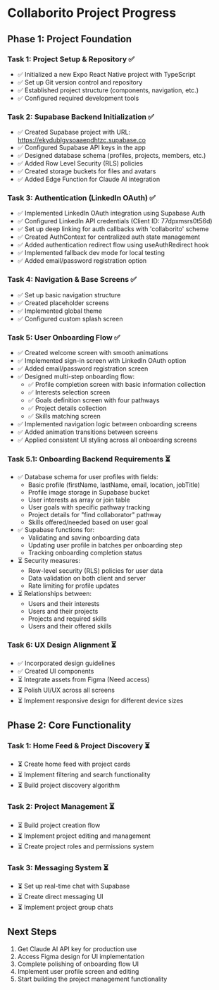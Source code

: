 # Collaborito Project Progress

## Phase 1: Project Foundation
### Task 1: Project Setup & Repository ✅
- ✅ Initialized a new Expo React Native project with TypeScript
- ✅ Set up Git version control and repository
- ✅ Established project structure (components, navigation, etc.)
- ✅ Configured required development tools

### Task 2: Supabase Backend Initialization ✅
- ✅ Created Supabase project with URL: https://ekydublgvsoaaepdhtzc.supabase.co
- ✅ Configured Supabase API keys in the app
- ✅ Designed database schema (profiles, projects, members, etc.)
- ✅ Added Row Level Security (RLS) policies
- ✅ Created storage buckets for files and avatars
- ✅ Added Edge Function for Claude AI integration

### Task 3: Authentication (LinkedIn OAuth) ✅
- ✅ Implemented LinkedIn OAuth integration using Supabase Auth
- ✅ Configured LinkedIn API credentials (Client ID: 77dpxmsrs0t56d)
- ✅ Set up deep linking for auth callbacks with 'collaborito' scheme
- ✅ Created AuthContext for centralized auth state management
- ✅ Added authentication redirect flow using useAuthRedirect hook
- ✅ Implemented fallback dev mode for local testing
- ✅ Added email/password registration option

### Task 4: Navigation & Base Screens ✅
- ✅ Set up basic navigation structure
- ✅ Created placeholder screens
- ✅ Implemented global theme
- ✅ Configured custom splash screen

### Task 5: User Onboarding Flow ✅
- ✅ Created welcome screen with smooth animations
- ✅ Implemented sign-in screen with LinkedIn OAuth option
- ✅ Added email/password registration screen
- ✅ Designed multi-step onboarding flow:
  - ✅ Profile completion screen with basic information collection
  - ✅ Interests selection screen
  - ✅ Goals definition screen with four pathways
  - ✅ Project details collection
  - ✅ Skills matching screen
- ✅ Implemented navigation logic between onboarding screens
- ✅ Added animation transitions between screens
- ✅ Applied consistent UI styling across all onboarding screens

### Task 5.1: Onboarding Backend Requirements ⏳
- ✅ Database schema for user profiles with fields:
  - Basic profile (firstName, lastName, email, location, jobTitle)
  - Profile image storage in Supabase bucket
  - User interests as array or join table
  - User goals with specific pathway tracking
  - Project details for "find collaborator" pathway
  - Skills offered/needed based on user goal
- ✅ Supabase functions for:
  - Validating and saving onboarding data
  - Updating user profile in batches per onboarding step
  - Tracking onboarding completion status
- ⏳ Security measures:
  - Row-level security (RLS) policies for user data
  - Data validation on both client and server
  - Rate limiting for profile updates
- ⏳ Relationships between:
  - Users and their interests
  - Users and their projects
  - Projects and required skills
  - Users and their offered skills

### Task 6: UX Design Alignment ⏳
- ✅ Incorporated design guidelines
- ✅ Created UI components
- ⏳ Integrate assets from Figma (Need access)
- ⏳ Polish UI/UX across all screens
- ⏳ Implement responsive design for different device sizes

## Phase 2: Core Functionality
### Task 1: Home Feed & Project Discovery ⏳
- ⏳ Create home feed with project cards
- ⏳ Implement filtering and search functionality
- ⏳ Build project discovery algorithm

### Task 2: Project Management ⏳
- ⏳ Build project creation flow
- ⏳ Implement project editing and management
- ⏳ Create project roles and permissions system

### Task 3: Messaging System ⏳
- ⏳ Set up real-time chat with Supabase
- ⏳ Create direct messaging UI
- ⏳ Implement project group chats

## Next Steps
1. Get Claude AI API key for production use
2. Access Figma design for UI implementation
3. Complete polishing of onboarding flow UI
4. Implement user profile screen and editing
5. Start building the project management functionality 